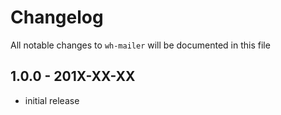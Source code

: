 # Changelog

All notable changes to `wh-mailer` will be documented in this file

## 1.0.0 - 201X-XX-XX

- initial release

